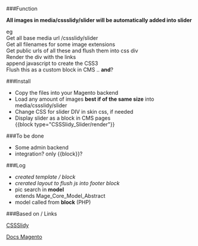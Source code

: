 ###Function  

**All images in media/cssslidy/slider will be automatically added into slider**  

eg  
Get all base media url /cssslidy/slider  
Get all filenames for some image extensions  
Get public urls of all these and flush them into css div  
Render the div with the links  
append javascript to create the CSS3  
Flush this as a custom block in CMS .. **and**?  


###Install  
+ Copy the files into your Magento backend  
+ Load any amount of images **best if of the same size** into  
    media/cssslidy/slider  
+ Change CSS for slider DIV in skin css, if needed  
+ Display slider as a block in CMS pages  
    {{block type="CSSSlidy_Slider/render"}}

###To be done  
+ Some admin backend  
+ integration? only {{block}}?  

###Log
+ *created template / block*  
+ *crerated layout to flush js into footer block*  
+ pic search in **model**  
    extends Mage_Core_Model_Abstract  
+ model called from **block** (PHP)

###Based on / Links  

[CSSSlidy](http://dudleystorey.github.io/CSSslidy/)  

[Docs Magento](http://docs.magentocommerce.com/)  
